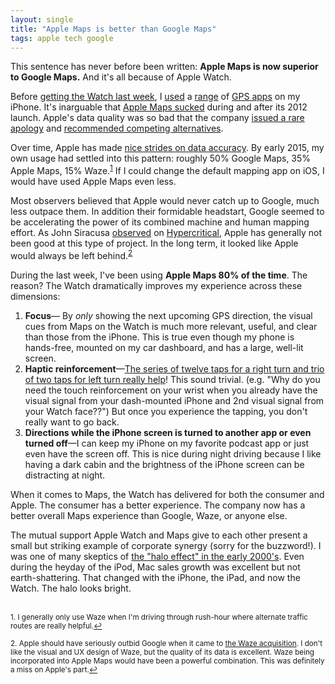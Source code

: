 ```yaml
---
layout: single
title: "Apple Maps is better than Google Maps"
tags: apple tech google
---
```

This sentence has never before been written: **Apple Maps is now superior to Google Maps.** And it's all because of Apple Watch.

Before [getting the Watch last week](/blog/2015/early-apple-watch), I [used](http://en.wikipedia.org/wiki/Google_Maps) a [range](http://en.wikipedia.org/wiki/Apple_Maps) of [GPS apps](http://en.wikipedia.org/wiki/Waze) on my iPhone. It's inarguable that [Apple Maps sucked](http://www.huffingtonpost.com/2012/09/20/apple-map-fails-ios-6-maps_n_1901599.html) during and after its 2012 launch. Apple's data quality was so bad that the company [issued a rare apology](http://bits.blogs.nytimes.com/2012/09/28/tim-cook-maps/) and [recommended competing alternatives](http://techcrunch.com/2012/09/28/tim-cook-apologizes-for-apple-maps-points-to-competitive-alternatives/).

Over time, Apple has made [nice strides on data accuracy](http://www.reddit.com/r/apple/comments/28nkez/apple_maps_is_finally_improving_poi_data_and/). By early 2015, my own usage had settled into this pattern: roughly 50% Google Maps, 35% Apple Maps, 15% Waze.<sup><a href="#fn1" id="ref1">1</a></sup> If I could change the default mapping app on iOS, I would have used Apple Maps even less.

Most observers believed that Apple would never catch up to Google, much less outpace them. In addition their formidable headstart, Google seemed to be accelerating the power of its combined machine and human mapping effort. As John Siracusa [observed](http://5by5.tv/hypercritical/87) on [Hypercritical](http://5by5.tv/hypercritical/88), Apple has generally not been good at this type of project. In the long term, it looked like Apple would always be left behind.<sup><a href="#fn2" id="ref2">2</a></sup>

During the last week, I've been using **Apple Maps 80% of the time**. The reason? The Watch dramatically improves my experience across these dimensions:

1. **Focus**— By *only* showing the next upcoming GPS direction, the visual cues from Maps on the Watch is much more relevant, useful, and clear than those from the iPhone. This is true even though my phone is hands-free, mounted on my car dashboard, and has a large, well-lit screen. 
2. **Haptic reinforcement**—[The series of twelve taps for a right turn and trio of two taps for left turn really help](http://daringfireball.net/linked/2015/04/23/apple-watch-user-guide)! This sound trivial. (e.g. "Why do you need the touch reinforcement on your wrist when you already have the visual signal from your dash-mounted iPhone and 2nd visual signal from your Watch face??") But once you experience the tapping, you don't really want to go back.
3. **Directions while the iPhone screen is turned to another app or even turned off**—I can keep my iPhone on my favorite podcast app or just even have the screen off. This is nice during night driving because I like having a dark cabin and the brightness of the iPhone screen can be distracting at night.

When it comes to Maps, the Watch has delivered for both the consumer and Apple. The consumer has a better experience. The company now has a better overall Maps experience than Google, Waze, or anyone else. 

The mutual support Apple Watch and Maps give to each other present a small but striking example of corporate synergy (sorry for the buzzword!). I was one of many skeptics of [the "halo effect" in the early 2000's](http://www.macobserver.com/tmo/article/Analysts_Agree_Apples_Halo_Effect_Might_Be_the_Real_Deal). Even during the heyday of the iPod, Mac sales growth was excellent but not earth-shattering. That changed with the iPhone, the iPad, and now the Watch. The halo looks bright.


<br>
<sup id="fn1">1. I generally only use Waze when I'm driving through rush-hour where alternate traffic routes are really helpful.<a href="#ref1" title="Return to text.">↩</a></sup>

<sup id="fn2">2. Apple should have seriously outbid Google when it came to [the Waze acquisition](http://techcrunch.com/2013/06/11/its-official-google-buys-waze-giving-a-social-data-boost-to-its-location-and-mapping-business/). I don't like the visual and UX design of Waze, but the quality of its data is excellent. Waze being incorporated into Apple Maps would have been a powerful combination. This was definitely a miss on Apple's part.<a href="#ref2" title="Return to text.">↩</a></sup>

